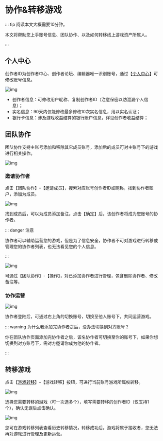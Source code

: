 # 协作&转移游戏

::: tip 阅读本文大概需要10分钟。

本文将帮助您上手账号信息、团队协作、以及如何转移线上游戏资产所属人。

::: 

## 个人中心

创作者ID为创作者中心、创作者论坛、编辑器唯一识别账号，通过【[个人中心](https://portal.ark.online/#/admin/person-center)】可修改账号信息。

![img](https://arkimg.ark.online/1684028341037-205.webp)

- 创作者信息：可修改用户昵称、复制创作者ID（注意保密以防泄漏个人信息）；
- 实名信息：90天内仅能修改最多修改10次实名信息，用以实名认证；
- 银行卡信息：涉及游戏收益结算的银行账户信息，详见创作者收益结算；

## 团队协作

团队协作支持主账号添加和移除其它成员账号，添加后的成员可对主账号下的游戏进行相关操作。

![img](https://arkimg.ark.online/1684028341037-206.webp)

### 邀请协作者

点击【团队协作】-【邀请成员】，搜索对应账号创作者ID或昵称，找到协作者账户，添加为成员。

![img](https://arkimg.ark.online/1684028341037-207.webp)

找到成员后，可以为成员添加备注，点击【确定】后，该创作者将成为您账号的协作者。

::: danger 注意

协作者可以辅助运营您的游戏，但是为了信息安全，协作者不可对游戏进行转移或管理您的协作者列表，也无法看见您的个人信息。

:::

![img](https://arkimg.ark.online/1684028341038-208.webp)

可通过【团队协作】-【操作】，对已添加协作者进行管理，包含删除协作者、修改备注等。

### 协作运营

![img](https://arkimg.ark.online/1684028341038-209.webp)

协作者登陆后，可通过右上角的切换账号，切换至他人账号下，共同运营游戏。

::: warning 为什么我添加完协作者之后，没办法切换到对方账号？

你在团队协作页面添加完协作者之后，该名协作者可切换至你的账号下，如果你想切换到对方账号下，需对方邀请你成为他的协作者。

:::

## 转移游戏

点击【[游戏转移](https://portal.ark.online/#/admin/game-transfer-list)】-【游戏转移】按钮，可进行当前账号游戏所属权转移。

![img](https://arkimg.ark.online/1684028341038-210.webp)

选择您需要转移的游戏（可一次选多个），填写需要转移的创作者ID（仅支持1个），确认无误后点击确认。

![img](https://arkimg.ark.online/1684028341038-211.webp)

您可在游戏转移列表查看历史转移情况，转移成功后，游戏将属于接收者，您无法再对游戏进行管理及更新运营。